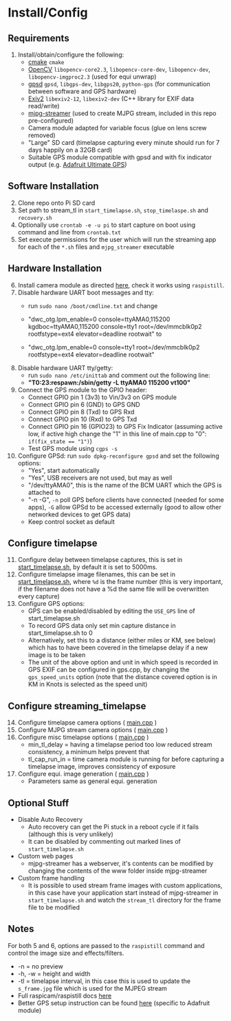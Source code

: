 Install/Config
==============

Requirements
------------

1.	Install/obtain/configure the following:
	-	[cmake](http://www.cmake.org) ```cmake```
	-	[OpenCV](http://opencv.willowgarage.com) ```libopencv-core2.3```, ```libopencv-core-dev```, ```libopencv-dev```, ```libopencv-imgproc2.3``` (used for equi unwrap)
	-	[gpsd](http://www.catb.org/gpsd) ```gpsd```, ```libgps-dev```, ```libgps20```, ```python-gps``` (for communication between software and GPS hardware)
	-	[Exiv2](http://www.exiv2.org/index.html) ```libexiv2-12```, ```libexiv2-dev``` (C++ library for EXIF data read/write)
	-	[mjpg-streamer](http://sourceforge.net/projects/mjpg-streamer/) (used to create MJPG stream, included in this repo pre-configured)
	-	Camera module adapted for variable focus (glue on lens screw removed)
	-	"Large" SD card (timelapse capturing every minute should run for 7 days happily on a 32GB card)
	-	Suitable GPS module compatible with gpsd and with fix indicator output (e.g. [Adafruit Ultimate GPS](http://www.adafruit.com/products/746))

Software Installation
---------------------

2.  Clone repo onto Pi SD card
3.  Set path to stream_tl in ```start_timelapse.sh```, ```stop_timelaspe.sh``` and ```recovery.sh```
4.  Optionally use ```crontab -e -u pi``` to start capture on boot using command and line from ```crontab.txt```
5. Set execute permissions for the user which will run the streaming app for each of the ```*.sh``` files and ```mjpg_streamer``` executable

Hardware Installation
---------------------

6.	Install camera module as directed [here](http://www.raspberrypi.org/camera), check it works using ```raspistill```.
7.	Disable hardware UART boot messages and tty:
	-	run ```sudo nano /boot/cmdline.txt``` and change
	-	"dwc_otg.lpm_enable=0 console=ttyAMA0,115200 kgdboc=ttyAMA0,115200 console=tty1 root=/dev/mmcblk0p2 rootfstype=ext4 elevator=deadline rootwait" to

	- "dwc_otg.lpm_enable=0 console=tty1 root=/dev/mmcblk0p2 rootfstype=ext4 elevator=deadline rootwait"
8.	Disable hardware UART tty/getty:
	-	run ```sudo nano /etc/inittab``` and comment out the following line:
	-	**"T0:23:respawn:/sbin/getty -L ttyAMA0 115200 vt100"**
9.	Connect the GPS module to the GPIO header:
	-	Connect GPIO pin 1 (3v3) to Vin/3v3 on GPS module
	-	Connect GPIO pin 6 (GND) to GPS GND
	-	Connect GPIO pin 8 (Txd) to GPS Rxd
	-	Connect GPIO pin 10 (Rxd) to GPS Txd
	-	Connect GPIO pin 16 (GPIO23) to GPS Fix Indicator (assuming active low, if active high change the "1" in this line of main.cpp to "0": ```if(fix_state == "1")```)
	-	Test GPS module using ```cgps -s```
10.	Configure GPSd: run ```sudo dpkg-reconfigure gpsd``` and set the following options:
	-	"Yes", start automatically
	-	"Yes", USB receivers are not used, but may as well
	-	"/dev/ttyAMA0", this is the name of the BCM UART which the GPS is attached to
	-	"-n -G", ```-n``` poll GPS before clients have connected (needed for some apps), ```-G``` allow GPSd to be accessed externally (good to allow other networked devices to get GPS data)
	-	Keep control socket as default

Configure timelapse
-------------------

11.  Configure delay between timelapse captures, this is set in [start_timelapse.sh](https://github.com/DanNixon/FP_StreamTimelapse/blob/master/stream_tl/start_timelapse.sh), by default it is set to 5000ms.
12.	Configure timelapse image filenames, this can be set in [start_timelapse.sh](https://github.com/DanNixon/FP_StreamTimelapse/blob/master/stream_tl/start_timelapse.sh), where ```%d``` is the frame number (this is very important, if the filename does not have a %d the same file will be overwritten every capture)
13.	Configure GPS options:
	-	GPS can be enabled/disabled by editing the ```USE_GPS``` line of start_timelapse.sh
	-	To record GPS data only set min capture distance in start_timelapse.sh to 0
	-	Alternatively, set this to a distance (either miles or KM, see below) which has to have been covered in the timelapse delay if a new image is to be taken
	-	The unit of the above option and unit in which speed is recorded in GPS EXIF can be configured in gps.cpp, by changing the ```gps_speed_units``` option (note that the distance covered option is in KM in Knots is selected as the speed unit)

Configure streaming_timelapse
-----------------------------

14.	Configure timelapse camera options ( [main.cpp](https://github.com/DanNixon/FP_StreamTimelapse/blob/master/stream_tl/streaming_timelapse/main.cpp) )
15.	Configure MJPG stream camera options ( [main.cpp](https://github.com/DanNixon/FP_StreamTimelapse/blob/master/stream_tl/streaming_timelapse/main.cpp) )
16.	Configure misc timelapse options ( [main.cpp](https://github.com/DanNixon/FP_StreamTimelapse/blob/master/stream_tl/streaming_timelapse/main.cpp) )
	-	min_tl_delay = having a timelapse period too low reduced stream consistency, a minimum helps prevent that
	-	tl_cap_run_in = time camera module is running for before capturing a timelapse image, improves consistency of exposure
17.	Configure equi. image generation ( [main.cpp](https://github.com/DanNixon/FP_StreamTimelapse/blob/master/stream_tl/streaming_timelapse/main.cpp) )
	-	Parameters same as general equi. generation

Optional Stuff
--------------

-	Disable Auto Recovery
	-	Auto recovery can get the Pi stuck in a reboot cycle if it fails (although this is very unlikely)
	- It can be disabled by commenting out marked lines of ```start_timelapse.sh```
- Custom web pages
	-	mjpg-streamer has a webserver, it's contents can be modified by changing the contents of the www folder inside mjpg-streamer
- Custom frame handling
	-	It is possible to used stream frame images with custom applications, in this case have your application start instead of mjpg-streamer in ```start_timelapse.sh``` and watch the ```stream_tl```	directory for the frame file to be modified

Notes
-----

For both 5 and 6, options are passed to the ```raspistill``` command and control the image size and effects/filters.

- -n = no preview
- -h, -w = height and width
- -tl = timelapse interval, in this case this is used to update the ```s_frame.jpg``` file which is used for the MJPEG stream
- Full raspicam/raspistill docs [here](https://github.com/raspberrypi/userland/blob/master/host_applications/linux/apps/raspicam/README.md)
- Better GPS setup instruction can be found [here](http://learn.adafruit.com/adafruit-ultimate-gps-on-the-raspberry-pi) (specific to Adafruit module)
